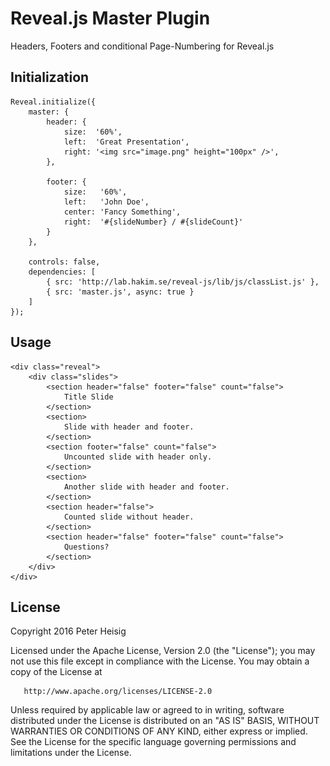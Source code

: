 # Reveal.js Master Plugin

Headers, Footers and conditional Page-Numbering for Reveal.js


## Initialization

    Reveal.initialize({
        master: {
            header: {
                size:  '60%',
                left:  'Great Presentation',
                right: '<img src="image.png" height="100px" />',
            },

            footer: {
                size:   '60%',
                left:   'John Doe',
                center: 'Fancy Something',
                right:  '#{slideNumber} / #{slideCount}'
            }
        },

        controls: false,
        dependencies: [
            { src: 'http://lab.hakim.se/reveal-js/lib/js/classList.js' },
            { src: 'master.js', async: true }
        ]
    });


## Usage

    <div class="reveal">
        <div class="slides">
            <section header="false" footer="false" count="false">
            	Title Slide
            </section>
            <section>
                Slide with header and footer.
            </section>
            <section footer="false" count="false">
                Uncounted slide with header only.
            </section>
            <section>
                Another slide with header and footer.
            </section>
            <section header="false">
                Counted slide without header.
            </section>
            <section header="false" footer="false" count="false">
                Questions?
            </section>
        </div>
    </div>


## License

   Copyright 2016 Peter Heisig

   Licensed under the Apache License, Version 2.0 (the "License");
   you may not use this file except in compliance with the License.
   You may obtain a copy of the License at

       http://www.apache.org/licenses/LICENSE-2.0

   Unless required by applicable law or agreed to in writing, software
   distributed under the License is distributed on an "AS IS" BASIS,
   WITHOUT WARRANTIES OR CONDITIONS OF ANY KIND, either express or implied.
   See the License for the specific language governing permissions and
   limitations under the License.
